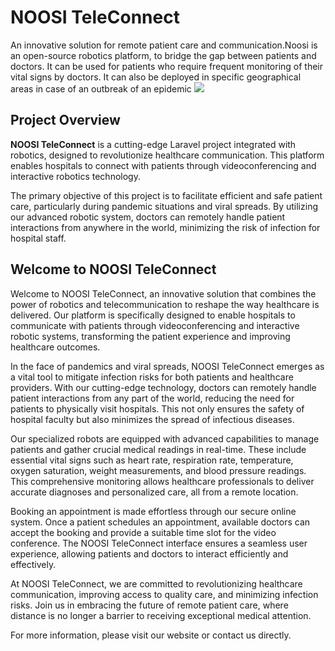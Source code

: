 # NOOSI TeleConnect

An innovative solution for remote patient care and communication.Noosi is an open-source robotics platform, to bridge the gap between patients and doctors. It can be used for patients who require frequent monitoring of their vital signs by doctors. It can also be deployed in specific geographical areas in case of an outbreak of an epidemic
<img src="screenshots/images(11).jpeg"><br>
## Project Overview

**NOOSI TeleConnect** is a cutting-edge Laravel project integrated with robotics, designed to revolutionize healthcare communication. This platform enables hospitals to connect with patients through videoconferencing and interactive robotics technology.

The primary objective of this project is to facilitate efficient and safe patient care, particularly during pandemic situations and viral spreads. By utilizing our advanced robotic system, doctors can remotely handle patient interactions from anywhere in the world, minimizing the risk of infection for hospital staff.

## Welcome to NOOSI TeleConnect

Welcome to NOOSI TeleConnect, an innovative solution that combines the power of robotics and telecommunication to reshape the way healthcare is delivered. Our platform is specifically designed to enable hospitals to communicate with patients through videoconferencing and interactive robotic systems, transforming the patient experience and improving healthcare outcomes.

In the face of pandemics and viral spreads, NOOSI TeleConnect emerges as a vital tool to mitigate infection risks for both patients and healthcare providers. With our cutting-edge technology, doctors can remotely handle patient interactions from any part of the world, reducing the need for patients to physically visit hospitals. This not only ensures the safety of hospital faculty but also minimizes the spread of infectious diseases.

Our specialized robots are equipped with advanced capabilities to manage patients and gather crucial medical readings in real-time. These include essential vital signs such as heart rate, respiration rate, temperature, oxygen saturation, weight measurements, and blood pressure readings. This comprehensive monitoring allows healthcare professionals to deliver accurate diagnoses and personalized care, all from a remote location.

Booking an appointment is made effortless through our secure online system. Once a patient schedules an appointment, available doctors can accept the booking and provide a suitable time slot for the video conference. The NOOSI TeleConnect interface ensures a seamless user experience, allowing patients and doctors to interact efficiently and effectively.

At NOOSI TeleConnect, we are committed to revolutionizing healthcare communication, improving access to quality care, and minimizing infection risks. Join us in embracing the future of remote patient care, where distance is no longer a barrier to receiving exceptional medical attention.

For more information, please visit our website or contact us directly.
